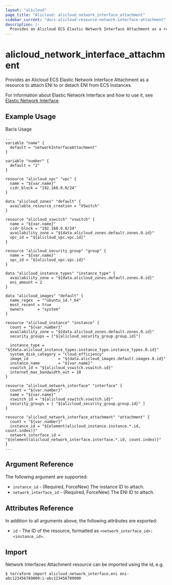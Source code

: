 ```yaml
---
layout: "alicloud"
page_title: "Alicloud: alicloud_network_interface_attachment"
sidebar_current: "docs-alicloud-resource-network-interface-attachment"
description: |-
  Provides an Alicloud ECS Elastic Network Interface Attachment as a resource to attach ENI to or detach ENI from ECS Instances.
---
```


# alicloud\_network\_interface\_attachment

Provides an Alicloud ECS Elastic Network Interface Attachment as a resource to attach ENI to or detach ENI from ECS Instances.

For information about Elastic Network Interface and how to use it, see [Elastic Network Interface](https://www.alibabacloud.com/help/doc-detail/58496.html).

## Example Usage

Bacis Usage

```
...
variable "name" {
  default = "networkInterfaceAttachment"
}

variable "number" {
  default = "2"
}

resource "alicloud_vpc" "vpc" {
  name = "${var.name}"
  cidr_block = "192.168.0.0/24"
}

data "alicloud_zones" "default" {
  available_resource_creation = "VSwitch"
}

resource "alicloud_vswitch" "vswitch" {
  name = "${var.name}"
  cidr_block = "192.168.0.0/24"
  availability_zone = "${data.alicloud_zones.default.zones.0.id}"
  vpc_id = "${alicloud_vpc.vpc.id}"
}

resource "alicloud_security_group" "group" {
  name = "${var.name}"
  vpc_id = "${alicloud_vpc.vpc.id}"
}

data "alicloud_instance_types" "instance_type" {
  availability_zone = "${data.alicloud_zones.default.zones.0.id}"
  eni_amount = 2
}

data "alicloud_images" "default" {
  name_regex  = "^ubuntu_14.*_64"
  most_recent = true
  owners      = "system"
}

resource "alicloud_instance" "instance" {
  count = "${var.number}"
  availability_zone = "${data.alicloud_zones.default.zones.0.id}"
  security_groups = ["${alicloud_security_group.group.id}"]

  instance_type = "${data.alicloud_instance_types.instance_type.instance_types.0.id}"
  system_disk_category = "cloud_efficiency"
  image_id             = "${data.alicloud_images.default.images.0.id}"
  instance_name        = "${var.name}"
  vswitch_id = "${alicloud_vswitch.vswitch.id}"
  internet_max_bandwidth_out = 10
}

resource "alicloud_network_interface" "interface" {
  count = "${var.number}"
  name = "${var.name}"
  vswitch_id = "${alicloud_vswitch.vswitch.id}"
  security_groups = [ "${alicloud_security_group.group.id}" ]
}

resource "alicloud_network_interface_attachment" "attachment" {
  count = "${var.number}"
  instance_id = "${element(alicloud_instance.instance.*.id, count.index)}"
  network_interface_id = "${element(alicloud_network_interface.interface.*.id, count.index)}"
}
...
```

## Argument Reference

The following argument are supported:

* `instance_id` - (Required, ForceNew) The instance ID to attach.
* `network_interface_id` - (Required, ForceNew) The ENI ID to attach.

## Attributes Reference

In addition to all arguments above, the following attributes are exported:

* `id` - The ID of the resource, formatted as `<network_interface_id>:<instance_id>`.

## Import

Network Interfaces Attachment resource can be imported using the id, e.g.

```
$ terraform import alicloud_network_interface.eni eni-abc123456789000:i-abc123456789000
```

